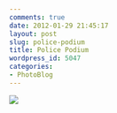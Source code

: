 ```yaml
---
comments: true
date: 2012-01-29 21:45:17
layout: post
slug: police-podium
title: Police Podium
wordpress_id: 5047
categories:
- PhotoBlog
---
```


![](http://ryanfitzer.com/main/wp-content/uploads/2012/01/police-podium.jpg)
